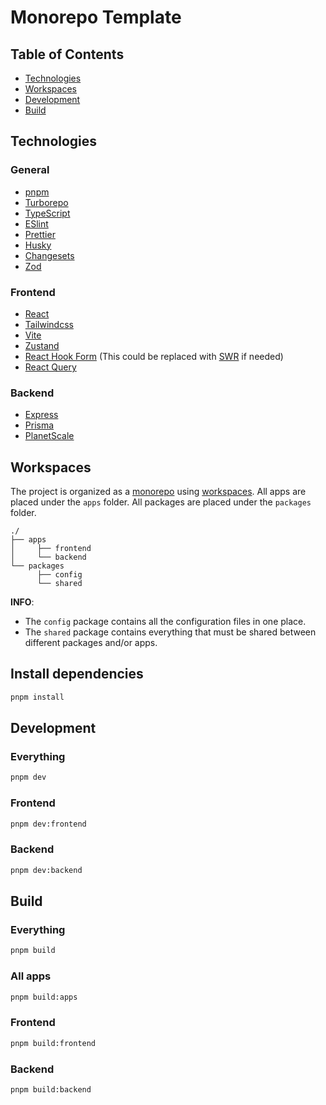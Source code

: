 # Monorepo Template

## Table of Contents

- [Technologies](#technologies)
- [Workspaces](#workspaces)
- [Development](#development)
- [Build](#build)

## Technologies

### General
- [pnpm](https://pnpm.io/)
- [Turborepo](https://turbo.build/)
- [TypeScript](https://www.typescriptlang.org/)
- [ESlint](https://eslint.org/)
- [Prettier](https://prettier.io/)
- [Husky](https://typicode.github.io/husky)
- [Changesets](https://github.com/changesets/changesets)
- [Zod](https://zod.dev/)

### Frontend
- [React](https://reactjs.org/)
- [Tailwindcss](https://tailwindcss.com/)
- [Vite](https://vitejs.dev/)
- [Zustand](https://github.com/pmndrs/zustand/)
- [React Hook Form](https://react-hook-form.com/) (This could be replaced with [SWR](https://swr.vercel.app/) if needed)
- [React Query](https://react-query-v3.tanstack.com/)

### Backend
- [Express](https://expressjs.com/)
- [Prisma](https://www.prisma.io/)
- [PlanetScale](https://planetscale.com/)

## Workspaces

The project is organized as a [monorepo](https://monorepo.tools/) using [workspaces](https://pnpm.io/workspaces). All apps are placed under the `apps` folder. All packages are placed under the `packages` folder.

```
./
├── apps
│     ├── frontend
│     └── backend
└── packages
      ├── config
      └── shared
```

**INFO**: 
- The `config` package contains all the configuration files in one place.
- The `shared` package contains everything that must be shared between different packages and/or apps.

## Install dependencies
```sh
pnpm install
```

## Development

### Everything
```sh
pnpm dev
```

### Frontend
```sh
pnpm dev:frontend
```

### Backend
```sh
pnpm dev:backend
```


## Build

### Everything
```sh
pnpm build
```

### All apps
```sh
pnpm build:apps
```

### Frontend
```sh
pnpm build:frontend
```


### Backend
```sh
pnpm build:backend
```
